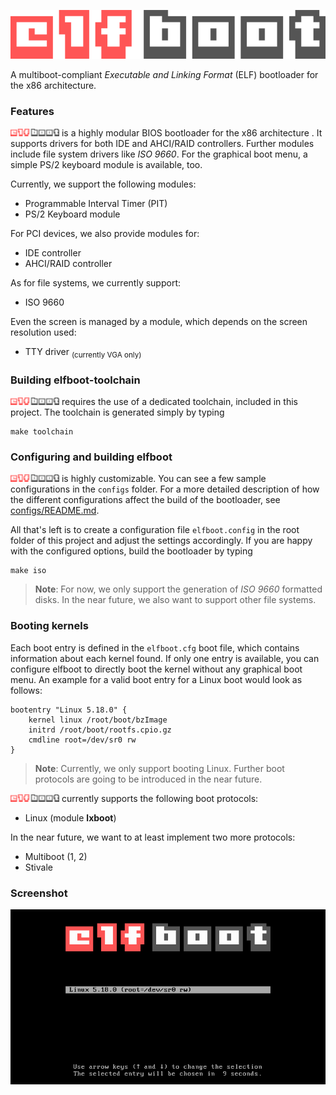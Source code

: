 ![elfboot](images/elfboot-logo.png)

A multiboot-compliant *Executable and Linking Format* (ELF) bootloader for the x86 architecture.

### Features ###

![elfboot](images/elfboot-logo-inline.png) is a highly modular BIOS bootloader for the x86 architecture . It supports drivers for both IDE and AHCI/RAID controllers. Further modules include file system drivers like *ISO 9660*. For the graphical boot menu, a simple PS/2 keyboard module is available, too.

Currently, we support the following modules:

 - Programmable Interval Timer (PIT)
 - PS/2 Keyboard module

For PCI devices, we also provide modules for:

 - IDE controller
 - AHCI/RAID controller

As for file systems, we currently support:

 - ISO 9660

Even the screen is managed by a module, which depends on the screen resolution used:

 - TTY driver <sub>(currently VGA only)</sub>

### Building elfboot-toolchain ###

![elfboot](images/elfboot-logo-inline.png) requires the use of a dedicated toolchain, included in this project. The toolchain is generated simply by typing

```
make toolchain
```

### Configuring and building elfboot ###

![elfboot](images/elfboot-logo-inline.png) is highly customizable. You can see a few sample configurations in the `configs` folder. For a more detailed description of how the different configurations affect the build of the bootloader, see [configs/README.md](configs/README.md).

All that's left is to create a configuration file `elfboot.config` in the root folder of this project and adjust the settings accordingly. If you are happy with the configured options, build the bootloader by typing

```
make iso
```

> **Note**: For now, we only support the generation of *ISO 9660* formatted disks. In the near future, we also want to support other file systems.

### Booting kernels ###

Each boot entry is defined in the `elfboot.cfg` boot file, which contains information about each kernel found. If only one entry is available, you can configure elfboot to directly boot the kernel without any graphical boot menu. An example for a valid boot entry for a Linux boot would look as follows:

```
bootentry "Linux 5.18.0" {
	kernel linux /root/boot/bzImage
	initrd /root/boot/rootfs.cpio.gz
	cmdline root=/dev/sr0 rw
}
```

> **Note**: Currently, we only support booting Linux. Further boot protocols are going to be introduced in the near future.

![elfboot](images/elfboot-logo-inline.png) currently supports the following boot protocols:

 - Linux (module **lxboot**)

In the near future, we want to at least implement two more protocols:

 - Multiboot (1, 2)
 - Stivale

### Screenshot ###

![elfboot menu](images/elfboot-loader-menu.png)